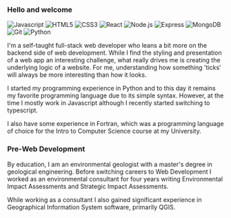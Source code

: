 ### Hello and welcome
![Javascript](https://img.shields.io/badge/-Javascript-100?style=plastic&logo=javascript&color=555555)
![HTML5](https://img.shields.io/badge/-HTML5-100?style=plastic&logo=html5&color=555555)
![CSS3](https://img.shields.io/badge/-CSS3-100?style=plastic&logo=css3&color=555555)
![React](https://img.shields.io/badge/-React-100?style=plastic&logo=React&color=555555)
![Node.js](https://img.shields.io/badge/-Node.js-100?style=plastic&logo=node.js&color=555555)
![Express](https://img.shields.io/badge/-Express-100?style=plastic&logo=Express&color=555555)
![MongoDB](https://img.shields.io/badge/-MongoDB-100?style=plastic&logo=MongoDB&color=555555)
![Git](https://img.shields.io/badge/-Git-100?style=plastic&logo=git&color=555555)
![Python](https://img.shields.io/badge/-Python-100?style=plastic&logo=Python&color=555555)

I'm a self-taught full-stack web developer who leans a bit more on the backend side of web development. While I find the styling and presentation of a web app an interesting challenge, what really drives me is creating the underlying logic of a website. For me, understanding how something 'ticks' will always be more interesting than how it looks.

I started my programming experience in Python and to this day it remains my favorite programming language due to its simple syntax. However, at the time I mostly work in Javascript although I recently started switching to typescript.

I also have some experience in Fortran, which was a programming language of choice for the Intro to Computer Science course at my University.

### Pre-Web Development
By education, I am an environmental geologist with a master's degree in geological engineering.  Before switching careers to Web Development I worked as an environmental consultant for four years writing Environmental Impact Assessments and Strategic Impact Assessments.

While working as a consultant I also gained significant experience in Geographical Information System software, primarily QGIS.

<!--
[![MrDando's GitHub stats](https://github-readme-stats.vercel.app/api?username=MrDando)
-->
